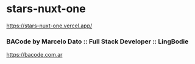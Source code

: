 # stars-nuxt-one
https://stars-nuxt-one.vercel.app/

### BACode by Marcelo Dato :: Full Stack Developer :: LingBodie
https://bacode.com.ar
